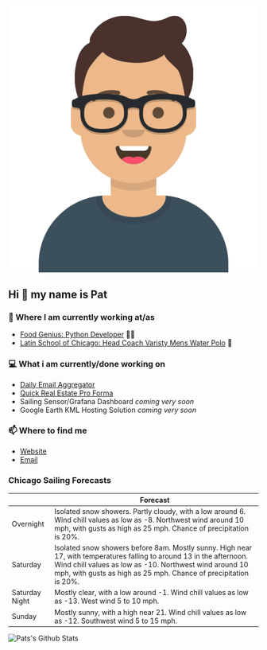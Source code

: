 [![Social banner for p-j-falconer](https://raw.githubusercontent.com/P-J-FALCONER/P-J-FALCONER/master/assets/avataaars.svg)](https://patfalconer.com/)
## Hi :wave: my name is Pat

### 💼 Where I am currently working at/as
- [Food Genius: Python Developer](https://getfoodgenius.com/) 🍔🐍
- [Latin School of Chicago: Head Coach Varisty Mens Water Polo](https://www.latinschool.org/) 🤽


### 💻 What i am currently/done working on
 - [Daily Email Aggregator](https://github.com/P-J-FALCONER/dott_daily_mail)
 - [Quick Real Estate Pro Forma](https://github.com/P-J-FALCONER/henry)
 - Sailing Sensor/Grafana Dashboard *coming very soon*
 - Google Earth KML Hosting Solution *coming very soon*

### 📫 Where to find me
 - [Website](https://patfalconer.com/)
 - [Email](mailto:patrick.j.falconer@gmail.com)


### Chicago Sailing Forecasts
|   | Forecast  |
|---|---|
| Overnight | Isolated snow showers. Partly cloudy, with a low around 6. Wind chill values as low as -8. Northwest wind around 10 mph, with gusts as high as 25 mph. Chance of precipitation is 20%. |
| Saturday | Isolated snow showers before 8am. Mostly sunny. High near 17, with temperatures falling to around 13 in the afternoon. Wind chill values as low as -10. Northwest wind around 10 mph, with gusts as high as 25 mph. Chance of precipitation is 20%. |
| Saturday Night | Mostly clear, with a low around -1. Wind chill values as low as -13. West wind 5 to 10 mph. |
| Sunday | Mostly sunny, with a high near 21. Wind chill values as low as -12. Southwest wind 5 to 15 mph. |

![Pats's Github Stats](https://github-readme-stats.vercel.app/api?username=p-j-falconer&show_icons=true&theme=radical)
